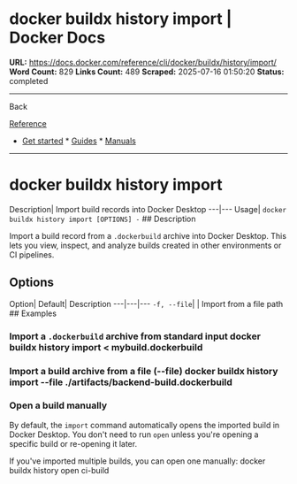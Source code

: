 # docker buildx history import | Docker Docs

**URL:** https://docs.docker.com/reference/cli/docker/buildx/history/import/
**Word Count:** 829
**Links Count:** 489
**Scraped:** 2025-07-16 01:50:20
**Status:** completed

---

Back

[Reference](https://docs.docker.com/reference/)

  * [Get started](https://docs.docker.com/get-started/)   * [Guides](https://docs.docker.com/guides/)   * [Manuals](https://docs.docker.com/manuals/)

* * *

# docker buildx history import

Description| Import build records into Docker Desktop   ---|---   Usage| `docker buildx history import [OPTIONS] -`      ## Description

Import a build record from a `.dockerbuild` archive into Docker Desktop. This lets you view, inspect, and analyze builds created in other environments or CI pipelines.

## Options

Option| Default| Description   ---|---|---   `-f, --file`| | Import from a file path      ## Examples

### Import a `.dockerbuild` archive from standard input               docker buildx history import < mybuild.dockerbuild     

### Import a build archive from a file \(--file\)               docker buildx history import --file ./artifacts/backend-build.dockerbuild     

### Open a build manually

By default, the `import` command automatically opens the imported build in Docker Desktop. You don't need to run `open` unless you're opening a specific build or re-opening it later.

If you've imported multiple builds, you can open one manually:               docker buildx history open ci-build